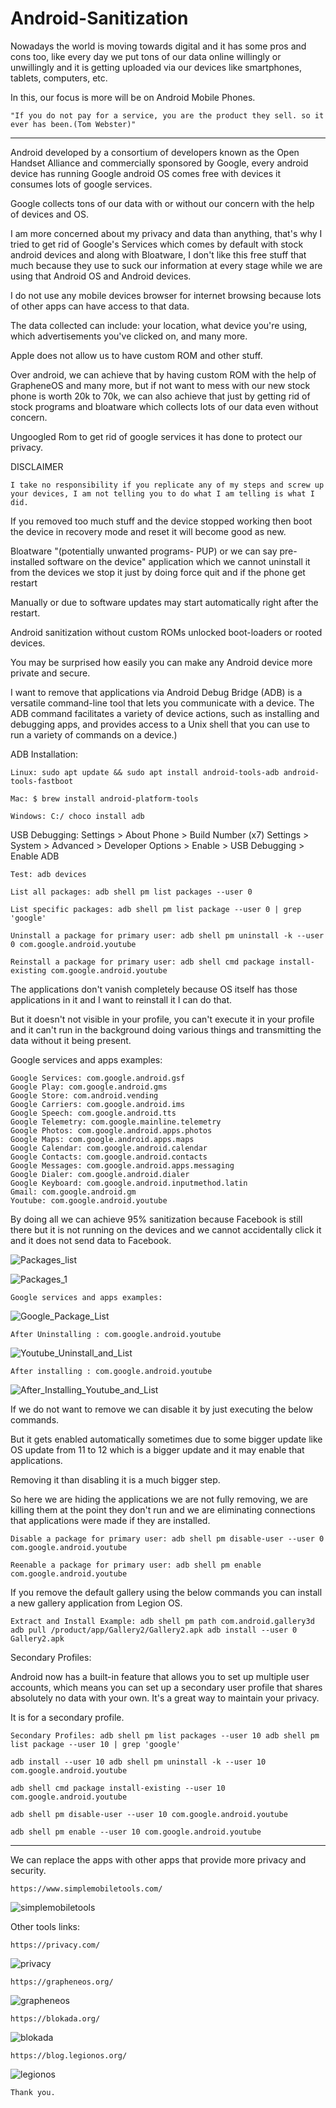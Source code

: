 # Android-Sanitization

Nowadays the world is moving towards digital and it has some pros and cons too, like every day we put tons of our data online willingly or unwillingly and it is getting uploaded via our devices like smartphones, tablets, computers, etc.

In this, our focus is more will be on Android Mobile Phones.

    "If you do not pay for a service, you are the product they sell. so it ever has been.(Tom Webster)"


******************************************************************************************************************************************************************

Android developed by a consortium of developers known as the Open Handset Alliance and commercially sponsored by Google, 
every android device has running Google android OS comes free with devices it consumes lots of google services.

Google collects tons of our data with or without our concern with the help of devices and OS.

I am more concerned about my privacy and data than anything, that's why I tried to get rid of Google's Services which comes by default with stock android devices and along with Bloatware, I don't like this free stuff that much because they use to suck our information at every stage while we are using that Android OS and Android devices.

I do not use any mobile devices browser for internet browsing because lots of other apps can have access to that data.

The data collected can include:
your location, what device you're using, which advertisements you've clicked on, and many more.

Apple does not allow us to have custom ROM and other stuff.

Over android, we can achieve that by having custom ROM with the help of GrapheneOS and many more, but if not want to mess 
with our new stock phone is worth 20k to 70k, we can also achieve that just by getting rid of stock programs and 
bloatware which collects lots of our data even without concern.

Ungoogled Rom to get rid of google services it has done to protect our privacy.

DISCLAIMER
   
    I take no responsibility if you replicate any of my steps and screw up your devices, I am not telling you to do what I am telling is what I did.

If you removed too much stuff and the device stopped working then boot the device in recovery mode and reset it will become good as new.

Bloatware "(potentially unwanted programs- PUP) or we can say pre-installed software on the device" application which we cannot uninstall it from the devices we stop it just by doing force quit and if the phone get restart 

Manually or due to software updates may start automatically right after the restart.

Android sanitization without custom ROMs unlocked boot-loaders or rooted devices.

You may be surprised how easily you can make any Android device more private and secure.

I want to remove that applications via Android Debug Bridge (ADB) is a versatile command-line tool that lets you 
communicate with a device. The ADB command facilitates a variety of device actions, such as installing and debugging apps, and provides access to a Unix shell that you can use to run a variety of commands on a device.)

ADB Installation:
    
    Linux: sudo apt update && sudo apt install android-tools-adb android-tools-fastboot

    Mac: $ brew install android-platform-tools 

    Windows: C:/ choco install adb 

USB Debugging: Settings > About Phone > Build Number (x7) Settings > System > Advanced > Developer Options > Enable > USB Debugging > Enable ADB 

    Test: adb devices 

    List all packages: adb shell pm list packages --user 0
    
    List specific packages: adb shell pm list package --user 0 | grep 'google'
    
    Uninstall a package for primary user: adb shell pm uninstall -k --user 0 com.google.android.youtube 
    
    Reinstall a package for primary user: adb shell cmd package install-existing com.google.android.youtube 
      
The applications don't vanish completely because OS itself has those applications in it and I want to reinstall it I can do that.

But it doesn't not visible in your profile, you can't execute it in your profile and it can't run in the background doing various things and transmitting the data without it being present.

Google services and apps examples:

    Google Services: com.google.android.gsf
    Google Play: com.google.android.gms
    Google Store: com.android.vending 
    Google Carriers: com.google.android.ims 
    Google Speech: com.google.android.tts 
    Google Telemetry: com.google.mainline.telemetry 
    Google Photos: com.google.android.apps.photos 
    Google Maps: com.google.android.apps.maps 
    Google Calendar: com.google.android.calendar 
    Google Contacts: com.google.android.contacts 
    Google Messages: com.google.android.apps.messaging 
    Google Dialer: com.google.android.dialer 
    Google Keyboard: com.google.android.inputmethod.latin 
    Gmail: com.google.android.gm 
    Youtube: com.google.android.youtube 

By doing all we can achieve 95% sanitization because Facebook is still there but it is not running on the devices and we cannot accidentally click it and it does not send data to Facebook.
    
![Packages_list](https://user-images.githubusercontent.com/53815408/158075997-ce191268-8449-4189-a429-2d6ffaa5fb83.png)
 
![Packages_1](https://user-images.githubusercontent.com/53815408/158076017-d354f492-502a-4363-adca-3146b700640a.png)

    
    Google services and apps examples:
    
![Google_Package_List](https://user-images.githubusercontent.com/53815408/158076064-4461a582-d090-4f82-897a-6cb3442ef62f.png)

    After Uninstalling : com.google.android.youtube 
    
![Youtube_Uninstall_and_List](https://user-images.githubusercontent.com/53815408/158076117-c514e65d-fe41-4065-8562-7922ed36fb6e.png)

    After installing : com.google.android.youtube 

![After_Installing_Youtube_and_List](https://user-images.githubusercontent.com/53815408/158075915-37e9087e-7185-4c9a-97a3-e3e68100c864.png)

If we do not want to remove we can disable it by just executing the below commands.

But it gets enabled automatically sometimes due to some bigger update like OS update from 11 to 12 which is a bigger update and it may enable that applications.

Removing it than disabling it is a much bigger step.

So here we are hiding the applications we are not fully removing, we are killing them at the point they don't run and we are eliminating connections that applications were made if they are installed.

    Disable a package for primary user: adb shell pm disable-user --user 0 com.google.android.youtube 
    
    Reenable a package for primary user: adb shell pm enable com.google.android.youtube 

If you remove the default gallery using the below commands you can install a new gallery application from Legion OS.

    Extract and Install Example: adb shell pm path com.android.gallery3d adb pull /product/app/Gallery2/Gallery2.apk adb install --user 0 Gallery2.apk 

Secondary Profiles:

Android now has a built-in feature that allows you to set up multiple user accounts, which means you can set up a secondary user profile that shares absolutely no data with your own. It's a great way to maintain your privacy.

It is for a secondary profile.

    Secondary Profiles: adb shell pm list packages --user 10 adb shell pm list package --user 10 | grep 'google' 

    adb install --user 10 adb shell pm uninstall -k --user 10 com.google.android.youtube 

    adb shell cmd package install-existing --user 10 com.google.android.youtube 

    adb shell pm disable-user --user 10 com.google.android.youtube 

    adb shell pm enable --user 10 com.google.android.youtube 

******************************************************************************************************************************************************************

We can replace the apps with other apps that provide more privacy and security.

    https://www.simplemobiletools.com/

![simplemobiletools](https://user-images.githubusercontent.com/53815408/158333274-7a2aa192-2b16-40ce-996c-0aea3a6110c9.png)

Other tools links:

    https://privacy.com/
    
![privacy](https://user-images.githubusercontent.com/53815408/158334364-1e152671-1a8e-467f-b354-4c2c2c2a1e7a.png)

    https://grapheneos.org/
    
![grapheneos](https://user-images.githubusercontent.com/53815408/158334417-22e812d4-abb1-4dee-9438-4379871a4333.png)

    https://blokada.org/
    
![blokada](https://user-images.githubusercontent.com/53815408/158334462-5a11a4a2-8648-4a79-b6db-8d5848f81732.png)

    https://blog.legionos.org/
    
![legionos](https://user-images.githubusercontent.com/53815408/158334514-f6a48815-1c9c-4bd8-8bfd-92a571081e17.png)

    Thank you.

